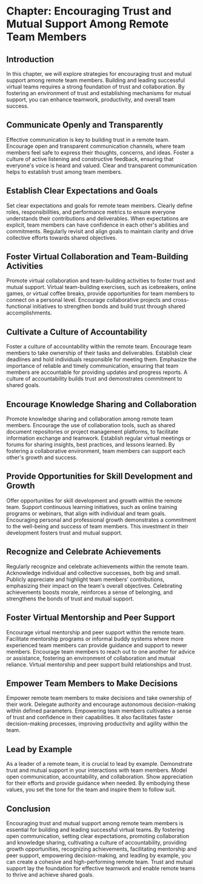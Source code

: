 Chapter: Encouraging Trust and Mutual Support Among Remote Team Members
=======================================================================

Introduction
------------

In this chapter, we will explore strategies for encouraging trust and mutual support among remote team members. Building and leading successful virtual teams requires a strong foundation of trust and collaboration. By fostering an environment of trust and establishing mechanisms for mutual support, you can enhance teamwork, productivity, and overall team success.

Communicate Openly and Transparently
------------------------------------

Effective communication is key to building trust in a remote team. Encourage open and transparent communication channels, where team members feel safe to express their thoughts, concerns, and ideas. Foster a culture of active listening and constructive feedback, ensuring that everyone's voice is heard and valued. Clear and transparent communication helps to establish trust among team members.

Establish Clear Expectations and Goals
--------------------------------------

Set clear expectations and goals for remote team members. Clearly define roles, responsibilities, and performance metrics to ensure everyone understands their contributions and deliverables. When expectations are explicit, team members can have confidence in each other's abilities and commitments. Regularly revisit and align goals to maintain clarity and drive collective efforts towards shared objectives.

Foster Virtual Collaboration and Team-Building Activities
---------------------------------------------------------

Promote virtual collaboration and team-building activities to foster trust and mutual support. Virtual team-building exercises, such as icebreakers, online games, or virtual coffee breaks, provide opportunities for team members to connect on a personal level. Encourage collaborative projects and cross-functional initiatives to strengthen bonds and build trust through shared accomplishments.

Cultivate a Culture of Accountability
-------------------------------------

Foster a culture of accountability within the remote team. Encourage team members to take ownership of their tasks and deliverables. Establish clear deadlines and hold individuals responsible for meeting them. Emphasize the importance of reliable and timely communication, ensuring that team members are accountable for providing updates and progress reports. A culture of accountability builds trust and demonstrates commitment to shared goals.

Encourage Knowledge Sharing and Collaboration
---------------------------------------------

Promote knowledge sharing and collaboration among remote team members. Encourage the use of collaboration tools, such as shared document repositories or project management platforms, to facilitate information exchange and teamwork. Establish regular virtual meetings or forums for sharing insights, best practices, and lessons learned. By fostering a collaborative environment, team members can support each other's growth and success.

Provide Opportunities for Skill Development and Growth
------------------------------------------------------

Offer opportunities for skill development and growth within the remote team. Support continuous learning initiatives, such as online training programs or webinars, that align with individual and team goals. Encouraging personal and professional growth demonstrates a commitment to the well-being and success of team members. This investment in their development fosters trust and mutual support.

Recognize and Celebrate Achievements
------------------------------------

Regularly recognize and celebrate achievements within the remote team. Acknowledge individual and collective successes, both big and small. Publicly appreciate and highlight team members' contributions, emphasizing their impact on the team's overall objectives. Celebrating achievements boosts morale, reinforces a sense of belonging, and strengthens the bonds of trust and mutual support.

Foster Virtual Mentorship and Peer Support
------------------------------------------

Encourage virtual mentorship and peer support within the remote team. Facilitate mentorship programs or informal buddy systems where more experienced team members can provide guidance and support to newer members. Encourage team members to reach out to one another for advice or assistance, fostering an environment of collaboration and mutual reliance. Virtual mentorship and peer support build relationships and trust.

Empower Team Members to Make Decisions
--------------------------------------

Empower remote team members to make decisions and take ownership of their work. Delegate authority and encourage autonomous decision-making within defined parameters. Empowering team members cultivates a sense of trust and confidence in their capabilities. It also facilitates faster decision-making processes, improving productivity and agility within the team.

Lead by Example
---------------

As a leader of a remote team, it is crucial to lead by example. Demonstrate trust and mutual support in your interactions with team members. Model open communication, accountability, and collaboration. Show appreciation for their efforts and provide guidance when needed. By embodying these values, you set the tone for the team and inspire them to follow suit.

Conclusion
----------

Encouraging trust and mutual support among remote team members is essential for building and leading successful virtual teams. By fostering open communication, setting clear expectations, promoting collaboration and knowledge sharing, cultivating a culture of accountability, providing growth opportunities, recognizing achievements, facilitating mentorship and peer support, empowering decision-making, and leading by example, you can create a cohesive and high-performing remote team. Trust and mutual support lay the foundation for effective teamwork and enable remote teams to thrive and achieve shared goals.
